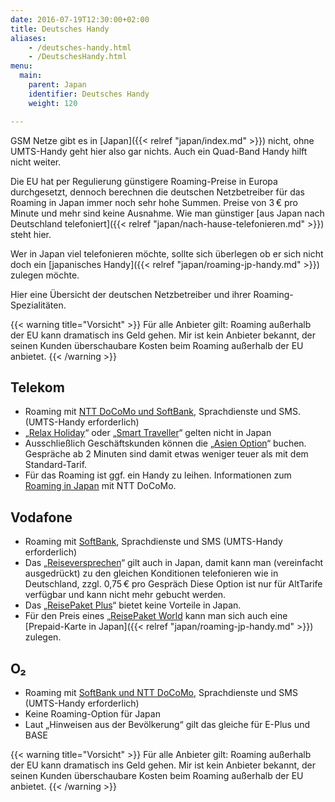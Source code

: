 ```yaml
---
date: 2016-07-19T12:30:00+02:00
title: Deutsches Handy
aliases:
    - /deutsches-handy.html
    - /DeutschesHandy.html
menu:
  main:
    parent: Japan
    identifier: Deutsches Handy
    weight: 120

---
```


GSM Netze gibt es in [Japan]({{< relref "japan/index.md" >}}) nicht, ohne UMTS-Handy geht hier also gar nichts. Auch ein Quad-Band Handy hilft nicht weiter.

Die EU hat per Regulierung günstigere Roaming-Preise in Europa durchgesetzt, dennoch berechnen die deutschen Netzbetreiber für das Roaming in Japan immer noch sehr hohe Summen. Preise von 3 € pro Minute und mehr sind keine Ausnahme. Wie man günstiger [aus Japan nach Deutschland telefoniert]({{< relref "japan/nach-hause-telefonieren.md" >}}) steht hier.

Wer in Japan viel telefonieren möchte, sollte sich überlegen ob er sich nicht doch ein [japanisches Handy]({{< relref "japan/roaming-jp-handy.md" >}}) zulegen möchte.

Hier eine Übersicht der deutschen Netzbetreiber und ihrer Roaming-Spezialitäten.

{{< warning title="Vorsicht" >}}
Für alle Anbieter gilt: Roaming außerhalb der EU kann dramatisch ins Geld gehen. Mir ist kein Anbieter bekannt, der seinen Kunden überschaubare Kosten beim Roaming außerhalb der EU anbietet.
{{< /warning >}}

## Telekom

* Roaming mit [NTT DoCoMo und SoftBank](https://www.t-mobile.de/roaming/0,25096,25649-_,00.html), Sprachdienste und SMS.
(UMTS-Handy erforderlich)
* „[Relax Holiday](https://www.t-mobile.de/relaxholiday/0,10884,15890-_,00.html)“ oder „[Smart Traveller](https://www.t-mobile.de/roaming/0,16674,20711-_,00.html)“ gelten nicht in Japan
* Ausschließlich Geschäftskunden können die „[Asien Option](https://www.t-mobile.de/business/asien-option/0,20315,23506-_,00.html)“ buchen. Gespräche ab 2 Minuten sind damit etwas weniger teuer als mit dem Standard-Tarif.
* Für das Roaming ist ggf. ein Handy zu leihen.
Informationen zum [Roaming in Japan](https://www.nttdocomo.co.jp/english/support/procedure/rental/) mit NTT DoCoMo.

## Vodafone

* Roaming mit [SoftBank](http://www.vodafone.de/privat/service/roaming-laenderuebersicht.html), Sprachdienste und SMS
(UMTS-Handy erforderlich)
* Das „[Reiseversprechen](http://www.vodafone.de/privat/service/roaming-reiseversprechen-mit-vertrag.html)“ gilt auch in Japan, damit kann man (vereinfacht ausgedrückt) zu den gleichen Konditionen telefonieren wie in Deutschland, zzgl. 0,75 € pro Gespräch
Diese Option ist nur für AltTarife verfügbar und kann nicht mehr gebucht werden.
* Das „[ReisePaket Plus](https://www.vodafone.de/privat/service/reisepaketplus.html)“ bietet keine Vorteile in Japan.
* Für den Preis eines „[ReisePaket World](https://www.vodafone.de/privat/service/reisepaket-world-woche.html) kann man sich auch eine [Prepaid-Karte in Japan]({{< relref "japan/roaming-jp-handy.md" >}}) zulegen.

## O₂

* Roaming mit [SoftBank und NTT DoCoMo](https://www.o2online.de/tarife/beratung-und-service/auslandstarife/wichtige-informationen/), Sprachdienste und SMS
(UMTS-Handy erforderlich)
* Keine Roaming-Option für Japan
* Laut „Hinweisen aus der Bevölkerung“ gilt das gleiche für E-Plus und BASE  

{{< warning title="Vorsicht" >}}
Für alle Anbieter gilt: Roaming außerhalb der EU kann dramatisch ins Geld gehen. Mir ist kein Anbieter bekannt, der seinen Kunden überschaubare Kosten beim Roaming außerhalb der EU anbietet.
{{< /warning >}}


